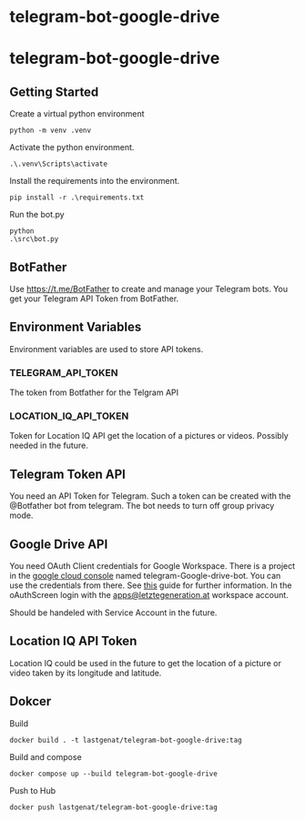 ﻿# telegram-bot-google-drive

# telegram-bot-google-drive

## Getting Started 

Create a virtual python environment
```console
python -m venv .venv
```
Activate the python environment. 
```console
.\.venv\Scripts\activate
```
Install the requirements into the environment.
```console
pip install -r .\requirements.txt
```
Run the bot.py
```console
python 
.\src\bot.py
```

## BotFather
Use https://t.me/BotFather to create and manage your Telegram bots.
You get your Telegram API Token from BotFather.

## Environment Variables
Environment variables are used to store API tokens.

### TELEGRAM_API_TOKEN 
The token from Botfather for the Telgram API

### LOCATION_IQ_API_TOKEN 
Token for Location IQ API get the location of a pictures or videos.
Possibly needed in the future.

## Telegram Token API 

You need an API Token for Telegram. Such a token can be created with the @Botfather bot from telegram. The bot needs to turn off group privacy mode.

## Google Drive API

You need OAuth Client credentials for Google Workspace. There is a project in the [google cloud console](https://console.cloud.google.com/) named telegram-Google-drive-bot. You can use the credentials from there. See [this](https://developers.google.com/drive/api/quickstart/python) guide for further information. In the oAuthScreen login with the apps@letztegeneration.at workspace account.

Should be handeled with Service Account in the future.

## Location IQ API Token

Location IQ could be used in the future to get the location of a picture or video taken by its longitude and latitude.

## Dokcer

Build
```console
docker build . -t lastgenat/telegram-bot-google-drive:tag
```

Build and compose 
```console
docker compose up --build telegram-bot-google-drive
```
Push to Hub
```console
docker push lastgenat/telegram-bot-google-drive:tag
```